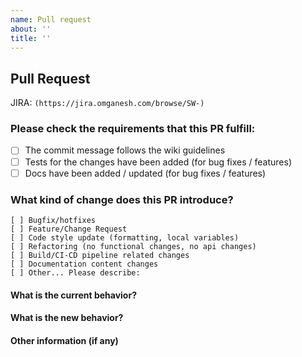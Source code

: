 ```yaml
---
name: Pull request
about: ''
title: ''
---
```

## Pull Request
JIRA: `(https://jira.omganesh.com/browse/SW-)`

### Please check the requirements that this PR fulfill:
<!-- Please check the one that applies to this PR using "x". -->
- [ ] The commit message follows the wiki guidelines
- [ ] Tests for the changes have been added (for bug fixes / features)
- [ ] Docs have been added / updated (for bug fixes / features)

### What kind of change does this PR introduce?
```
[ ] Bugfix/hotfixes
[ ] Feature/Change Request
[ ] Code style update (formatting, local variables)
[ ] Refactoring (no functional changes, no api changes)
[ ] Build/CI-CD pipeline related changes
[ ] Documentation content changes
[ ] Other... Please describe:
```

#### What is the current behavior?
<!-- Please describe the current behavior that you are modifying, or link to a relevant issue. -->

#### What is the new behavior?
<!-- Please describe the new behavior after the change. -->

#### Other information (if any)
<!-- If this PR contains a breaking change, please describe the impact and migration path for existing applications below. -->
